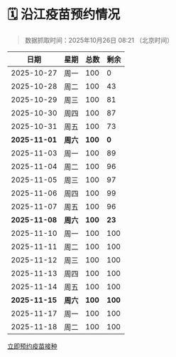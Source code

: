 # 🗓️ 沿江疫苗预约情况

> 数据抓取时间：2025年10月26日 08:21 （北京时间）

| 日期 | 星期 | 总数 | 剩余 |
|------|------|------|------|
| 2025-10-27 | 周一 | 100 | 0 |
| 2025-10-28 | 周二 | 100 | 43 |
| 2025-10-29 | 周三 | 100 | 81 |
| 2025-10-30 | 周四 | 100 | 87 |
| 2025-10-31 | 周五 | 100 | 73 |
| **2025-11-01** | **周六** | **100** | **0** |
| 2025-11-03 | 周一 | 100 | 89 |
| 2025-11-04 | 周二 | 100 | 96 |
| 2025-11-05 | 周三 | 100 | 97 |
| 2025-11-06 | 周四 | 100 | 99 |
| 2025-11-07 | 周五 | 100 | 96 |
| **2025-11-08** | **周六** | **100** | **23** |
| 2025-11-10 | 周一 | 100 | 100 |
| 2025-11-11 | 周二 | 100 | 100 |
| 2025-11-12 | 周三 | 100 | 100 |
| 2025-11-13 | 周四 | 100 | 100 |
| 2025-11-14 | 周五 | 100 | 100 |
| **2025-11-15** | **周六** | **100** | **100** |
| 2025-11-17 | 周一 | 100 | 100 |
| 2025-11-18 | 周二 | 100 | 100 |


<div class="button-container">
<a class="btn" href="http://yfzweb.ishequ.net/#/login" target="_blank">立即预约疫苗接种</a>
</div>
